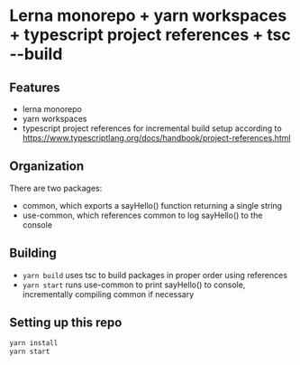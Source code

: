 # Lerna monorepo + yarn workspaces + typescript project references + tsc --build

## Features

- lerna monorepo
- yarn workspaces
- typescript project references for incremental build setup according to https://www.typescriptlang.org/docs/handbook/project-references.html

## Organization

There are two packages:

- common, which exports a sayHello() function returning a single string
- use-common, which references common to log sayHello() to the console

## Building

- `yarn build` uses tsc to build packages in proper order using references
- `yarn start` runs use-common to print sayHello() to console, incrementally compiling common if necessary

## Setting up this repo

```bash
yarn install
yarn start
```
